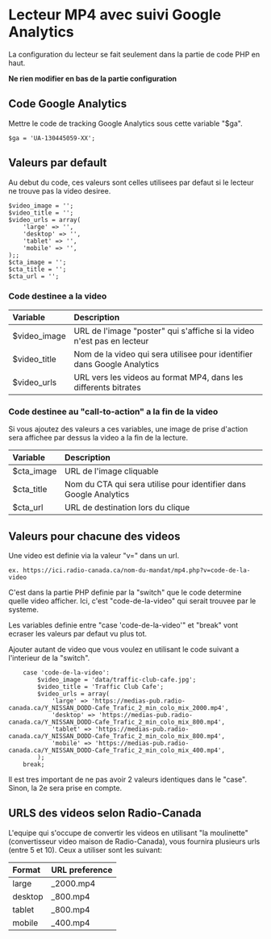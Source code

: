 # Lecteur MP4 avec suivi Google Analytics
La configuration du  lecteur se fait seulement dans la partie de code PHP en haut.

**Ne rien modifier en bas de la partie configuration**

## Code Google Analytics
Mettre le code de tracking Google Analytics sous cette variable "$ga".
```
$ga = 'UA-130445059-XX';
```

## Valeurs par default
Au debut du code, ces valeurs sont celles utilisees par defaut si le lecteur ne trouve pas la video desiree.

```
$video_image = '';
$video_title = '';
$video_urls = array(
	'large' => '',
	'desktop' => '',
	'tablet' => '',
	'mobile' => '',
);;
$cta_image = '';
$cta_title = '';
$cta_url = '';
```

### Code destinee a la video
| Variable      | Description |
| :------------ | :---------- |
| $video_image  | URL de l'image "poster" qui s'affiche si la video n'est pas en lecteur |
| $video_title  | Nom de la video qui sera utilisee pour identifier dans Google Analytics |
| $video_urls   | URL vers les videos au format MP4, dans les differents bitrates |

### Code destinee au "call-to-action" a la fin de la video
Si vous ajoutez des valeurs a ces variables, une image de prise d'action sera affichee par dessus la video a la fin de la lecture.

| Variable      | Description |
| :------------ | :---------- |
| $cta_image    | URL de l'image cliquable |
| $cta_title    | Nom du CTA qui sera utilise pour identifier dans Google Analytics |
| $cta_url      | URL de destination lors du clique |


## Valeurs pour chacune des videos
Une video est definie via la valeur "v=" dans un url.

```
ex. https://ici.radio-canada.ca/nom-du-mandat/mp4.php?v=code-de-la-video
```

C'est dans la partie PHP definie par la "switch" que le code determine quelle video afficher.
Ici, c'est "code-de-la-video" qui serait trouvee par le systeme.

Les variables definie entre "case 'code-de-la-video'" et "break" vont ecraser les valeurs par defaut vu plus tot.

Ajouter autant de video que vous voulez en  utilisant le code suivant a l'interieur de la "switch".

```
	case 'code-de-la-video':
		$video_image = 'data/traffic-club-cafe.jpg';
		$video_title = 'Traffic Club Cafe';
		$video_urls = array(
			'large' => 'https://medias-pub.radio-canada.ca/Y_NISSAN_DODD-Cafe_Trafic_2_min_colo_mix_2000.mp4',
			'desktop' => 'https://medias-pub.radio-canada.ca/Y_NISSAN_DODD-Cafe_Trafic_2_min_colo_mix_800.mp4',
			'tablet' => 'https://medias-pub.radio-canada.ca/Y_NISSAN_DODD-Cafe_Trafic_2_min_colo_mix_800.mp4',
			'mobile' => 'https://medias-pub.radio-canada.ca/Y_NISSAN_DODD-Cafe_Trafic_2_min_colo_mix_400.mp4',
		);
	break;
```


Il est tres important de ne pas avoir 2 valeurs identiques dans le "case".
Sinon, la 2e sera prise en compte.


## URLS des videos selon Radio-Canada
L'equipe qui s'occupe de convertir les videos en utilisant "la moulinette" (convertisseur video maison de Radio-Canada),
vous fournira plusieurs urls (entre 5 et 10). Ceux a utiliser sont les suivant:

| Format   | URL preference |
| :-----   | :------------- |
| large    | _2000.mp4 |
| desktop  | _800.mp4 |
| tablet   | _800.mp4 |
| mobile   | _400.mp4 |
